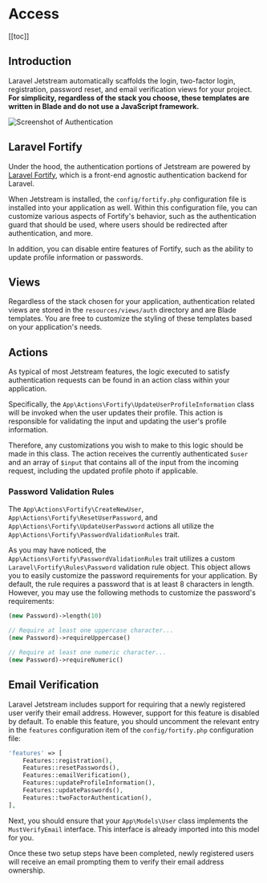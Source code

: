 # Access

[[toc]]

## Introduction

Laravel Jetstream automatically scaffolds the login, two-factor login, registration, password reset, and email verification views for your project. **For simplicity, regardless of the stack you choose, these templates are written in Blade and do not use a JavaScript framework.**

![Screenshot of Authentication](./../../assets/img/authentication.png)

## Laravel Fortify

Under the hood, the authentication portions of Jetstream are powered by [Laravel Fortify](https://github.com/laravel/fortify), which is a front-end agnostic authentication backend for Laravel.

When Jetstream is installed, the `config/fortify.php` configuration file is installed into your application as well. Within this configuration file, you can customize various aspects of Fortify's behavior, such as the authentication guard that should be used, where users should be redirected after authentication, and more.

In addition, you can disable entire features of Fortify, such as the ability to update profile information or passwords.

## Views

Regardless of the stack chosen for your application, authentication related views are stored in the `resources/views/auth` directory and are Blade templates. You are free to customize the styling of these templates based on your application's needs.

## Actions

As typical of most Jetstream features, the logic executed to satisfy authentication requests can be found in an action class within your application.


Specifically, the `App\Actions\Fortify\UpdateUserProfileInformation` class will be invoked when the user updates their profile. This action is responsible for validating the input and updating the user's profile information.

Therefore, any customizations you wish to make to this logic should be made in this class. The action receives the currently authenticated `$user` and an array of `$input` that contains all of the input from the incoming request, including the updated profile photo if applicable.

### Password Validation Rules

The `App\Actions\Fortify\CreateNewUser`, `App\Actions\Fortify\ResetUserPassword`, and `App\Actions\Fortify\UpdateUserPassword` actions all utilize the `App\Actions\Fortify\PasswordValidationRules` trait.

As you may have noticed, the `App\Actions\Fortify\PasswordValidationRules` trait utilizes a custom `Laravel\Fortify\Rules\Password` validation rule object. This object allows you to easily customize the password requirements for your application. By default, the rule requires a password that is at least 8 characters in length. However, you may use the following methods to customize the password's requirements:

```php
(new Password)->length(10)

// Require at least one uppercase character...
(new Password)->requireUppercase()

// Require at least one numeric character...
(new Password)->requireNumeric()
```

## Email Verification

Laravel Jetstream includes support for requiring that a newly registered user verify their email address. However, support for this feature is disabled by default. To enable this feature, you should uncomment the relevant entry in the `features` configuration item of the `config/fortify.php` configuration file:

```php
'features' => [
    Features::registration(),
    Features::resetPasswords(),
    Features::emailVerification(),
    Features::updateProfileInformation(),
    Features::updatePasswords(),
    Features::twoFactorAuthentication(),
],
```

Next, you should ensure that your `App\Models\User` class implements the `MustVerifyEmail` interface. This interface is already imported into this model for you.

Once these two setup steps have been completed, newly registered users will receive an email prompting them to verify their email address ownership.
